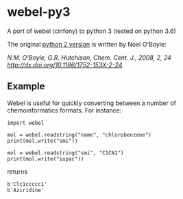# webel-py3
A port of webel (cinfony) to python 3 (tested on python 3.6)

The original [python 2 version](https://github.com/cinfony/cinfony) is written by Noel O'Boyle:

_N.M. O'Boyle, G.R. Hutchison, Chem. Cent. J., 2008, 2, 24 http://dx.doi.org/10.1186/1752-153X-2-24_

## Example

Webel is useful for quickly converting between a number of chemoinformatics formats. For instance:

	import webel

	mol = webel.readstring("name", "chlorobenzene")
	print(mol.write("smi"))

	mol = webel.readstring("smi", "C1CN1")
	print(mol.write("iupac"))

returns

    b'Clc1ccccc1'
    b'Aziridine'




